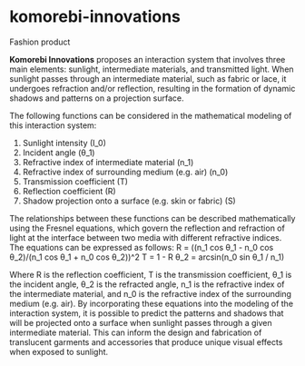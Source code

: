 # komorebi-innovations
Fashion product

**Komorebi Innovations** proposes an interaction system that involves three main elements: sunlight, intermediate materials, and transmitted light. When sunlight passes through an intermediate material, such as fabric or lace, it undergoes refraction and/or reflection, resulting in the formation of dynamic shadows and patterns on a projection surface.

The following functions can be considered in the mathematical modeling of this interaction system: 

1. Sunlight intensity (I_0)
2. Incident angle (θ_1)
3. Refractive index of intermediate material (n_1)
4. Refractive index of surrounding medium (e.g. air) (n_0)
5. Transmission coefficient (T)
6. Reflection coefficient (R)
7. Shadow projection onto a surface (e.g. skin or fabric) (S)

The relationships between these functions can be described mathematically using the Fresnel equations, which govern the reflection and refraction of light at the interface between two media with different refractive indices. The equations can be expressed as follows:
R = ((n_1 cos θ_1 - n_0 cos θ_2)/(n_1 cos θ_1 + n_0 cos θ_2))^2
T = 1 - R
θ_2 = arcsin(n_0 sin θ_1 / n_1)

Where R is the reflection coefficient, T is the transmission coefficient, θ_1 is the incident angle, θ_2 is the refracted angle, n_1 is the refractive index of the intermediate material, and n_0 is the refractive index of the surrounding medium (e.g. air).
By incorporating these equations into the modeling of the interaction system, it is possible to predict the patterns and shadows that will be projected onto a surface when sunlight passes through a given intermediate material. This can inform the design and fabrication of translucent garments and accessories that produce unique visual effects when exposed to sunlight.
